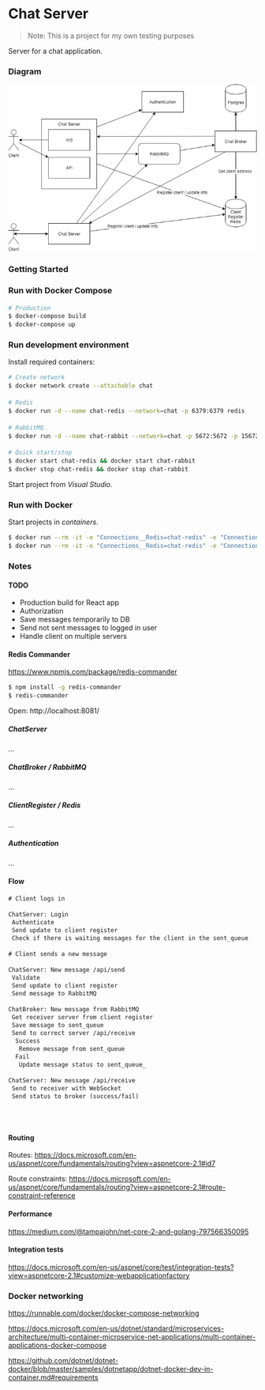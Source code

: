 # Chat Server

> Note: This is a project for my own testing purposes

Server for a chat application.

### Diagram

![diagram](./docs/chat-server.png)

### Getting Started

### Run with Docker Compose

```sh
# Production
$ docker-compose build
$ docker-compose up
```

### Run development environment

Install required containers:

```sh
# Create network
$ docker network create --attachable chat

# Redis
$ docker run -d --name chat-redis --network=chat -p 6379:6379 redis

# RabbitMQ
$ docker run -d --name chat-rabbit --network=chat -p 5672:5672 -p 15672:15672 rabbitmq:3-management

# Quick start/stop
$ docker start chat-redis && docker start chat-rabbit
$ docker stop chat-redis && docker stop chat-rabbit
```

Start project from _Visual Studio_.

### Run with Docker

Start projects in _containers_.

```sh
$ docker run --rm -it -e "Connections__Redis=chat-redis" -e "Connections__RabbitMQ=chat-rabbit" -e "DOTNET_RUNNING_IN_CONTAINER=true" -p 5000:5000 --name chat-server --network=chat -v C:\src\GitHub\chat-server\src\ChatServer:/app/ -w /app microsoft/dotnet:2.1-sdk dotnet watch run
$ docker run --rm -it -e "Connections__Redis=chat-redis" -e "Connections__RabbitMQ=chat-rabbit" -e "DOTNET_RUNNING_IN_CONTAINER=true" -p 5000:5000 --name chat-server --network=chat -v C:\src\GitHub\chat-server\src\ChatBroker:/app/ -w /app microsoft/dotnet:2.1-sdk dotnet watch run
```

### Notes

#### TODO

* Production build for React app
* Authorization
* Save messages temporarily to DB
* Send not sent messages to logged in user
* Handle client on multiple servers
 
#### Redis Commander

https://www.npmjs.com/package/redis-commander

```sh
$ npm install -g redis-commander
$ redis-commander
```

Open: http://localhost:8081/

##### ChatServer

...

##### ChatBroker / RabbitMQ

...

##### ClientRegister / Redis

...

##### Authentication

...


#### Flow

```
# Client logs in

ChatServer: Login
 Authenticate
 Send update to client register
 Check if there is waiting messages for the client in the sent_queue

# Client sends a new message

ChatServer: New message /api/send
 Validate
 Send update to client register
 Send message to RabbitMQ

ChatBroker: New message from RabbitMQ
 Get receiver server from client register
 Save message to sent_queue
 Send to correct server /api/receive
  Success
   Remove message from sent_queue
  Fail
   Update message status to sent_queue_

ChatServer: New message /api/receive
 Send to receiver with WebSocket
 Send status to broker (success/fail)

 


```

#### Routing

Routes: https://docs.microsoft.com/en-us/aspnet/core/fundamentals/routing?view=aspnetcore-2.1#id7

Route constraints: 
https://docs.microsoft.com/en-us/aspnet/core/fundamentals/routing?view=aspnetcore-2.1#route-constraint-reference


#### Performance

https://medium.com/@tampajohn/net-core-2-and-golang-797566350095

#### Integration tests

https://docs.microsoft.com/en-us/aspnet/core/test/integration-tests?view=aspnetcore-2.1#customize-webapplicationfactory

### Docker networking

https://runnable.com/docker/docker-compose-networking

https://docs.microsoft.com/en-us/dotnet/standard/microservices-architecture/multi-container-microservice-net-applications/multi-container-applications-docker-compose

https://github.com/dotnet/dotnet-docker/blob/master/samples/dotnetapp/dotnet-docker-dev-in-container.md#requirements